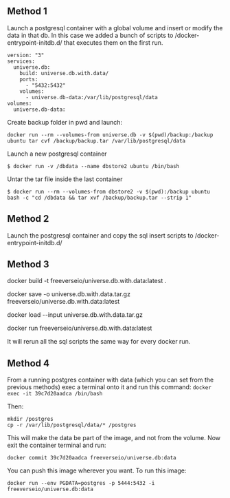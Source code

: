 ## Method 1

Launch a postgresql container with a global volume and insert or modify the data in that db. In this case we added a bunch of scripts to /docker-entrypoint-initdb.d/ that executes them on the first run.

```
version: "3"
services:
  universe.db:
    build: universe.db.with.data/
    ports:
      - "5432:5432"
    volumes:
      - universe.db-data:/var/lib/postgresql/data
volumes:
  universe.db-data:
```

Create backup folder in pwd and launch:

```
docker run --rm --volumes-from universe.db -v $(pwd)/backup:/backup ubuntu tar cvf /backup/backup.tar /var/lib/postgresql/data
```

Launch a new postgresql container

```
$ docker run -v /dbdata --name dbstore2 ubuntu /bin/bash
```

Untar the tar file inside the last container

```
$ docker run --rm --volumes-from dbstore2 -v $(pwd):/backup ubuntu bash -c "cd /dbdata && tar xvf /backup/backup.tar --strip 1"
```

## Method 2

Launch the postgresql container and copy the sql insert scripts to /docker-entrypoint-initdb.d/


## Method 3

docker build -t freeverseio/universe.db.with.data:latest .

docker save -o universe.db.with.data.tar.gz freeverseio/universe.db.with.data:latest

docker load --input universe.db.with.data.tar.gz 

docker run freeverseio/universe.db.with.data:latest

It will rerun all the sql scripts the same way for every docker run.

## Method 4

From a running postgres container with data (which you can set from the previous methods) exec a terminal onto it and run this command:
`docker exec -it 39c7d20aadca /bin/bash`

Then:
```
mkdir /postgres
cp -r /var/lib/postgresql/data/* /postgres 
```

This will make the data be part of the image, and not from the volume. Now exit the container terminal and run:

`docker commit 39c7d20aadca freeverseio/universe.db:data`

You can push this image wherever you want. To run this image:

`docker run --env PGDATA=postgres -p 5444:5432 -i freeverseio/universe.db:data`

